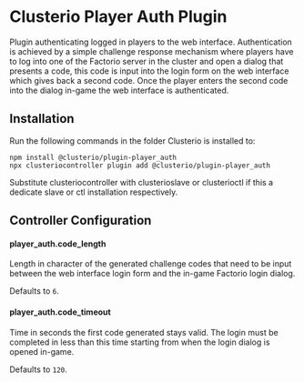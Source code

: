 # Clusterio Player Auth Plugin

Plugin authenticating logged in players to the web interface.
Authentication is achieved by a simple challenge response mechanism where players have to log into one of the Factorio server in the cluster and open a dialog that presents a code, this code is input into the login form on the web interface which gives back a second code.
Once the player enters the second code into the dialog in-game the web interface is authenticated.


## Installation

Run the following commands in the folder Clusterio is installed to:

    npm install @clusterio/plugin-player_auth
    npx clusteriocontroller plugin add @clusterio/plugin-player_auth

Substitute clusteriocontroller with clusterioslave or clusterioctl if this a dedicate slave or ctl installation respectively.


## Controller Configuration

#### player_auth.code_length

Length in character of the generated challenge codes that need to be input between the web interface login form and the in-game Factorio login dialog.

Defaults to `6`.

#### player_auth.code_timeout

Time in seconds the first code generated stays valid.
The login must be completed in less than this time starting from when the login dialog is opened in-game.

Defaults to `120`.

